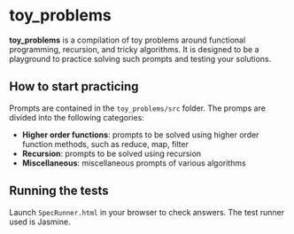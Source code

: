 <h1>toy_problems</h1>

<p><strong>toy_problems</strong> is a compilation of toy problems around functional programming, recursion, and tricky algorithms.  It is designed to be a playground to practice solving such prompts and testing your solutions.</p>

<h2>How to start practicing</h2>
<p>Prompts are contained in the <code>toy_problems/src</code> folder. The promps are divided into the following categories:
  <ul>
    <li><strong>Higher order functions</strong>: prompts to be solved using higher order function methods, such as reduce, map, filter</li>
    <li><strong>Recursion</strong>: prompts to be solved using recursion</li>
    <li><strong>Miscellaneous</strong>: miscellaneous prompts of various algorithms</li>
  </ul>  
</p>

<h2>Running the tests</h2>

<p>Launch <code>SpecRunner.html</code> in your browser to check answers.  The test runner used is Jasmine.</p>
